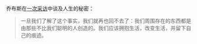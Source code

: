 乔布斯在[一次采访](https://www.youtube.com/watch?v=kYfNvmF0Bqw)中谈及人生的秘密：

> 一旦我们了解了这个事实，我们就再也回不去了：我们周围存在的东西都是由那些不比我们聪明的人创造的。我们应该拥抱生活，改变生活，并留下自己的痕迹。